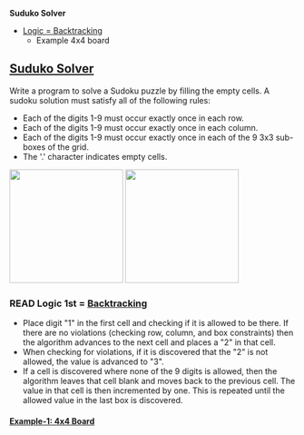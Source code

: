 **Suduko Solver**
- [Logic = Backtracking](#l)
  - Example 4x4 board

## [Suduko Solver](https://leetcode.com/problems/sudoku-solver/)
Write a program to solve a Sudoku puzzle by filling the empty cells. A sudoku solution must satisfy all of the following rules:
- Each of the digits 1-9 must occur exactly once in each row.
- Each of the digits 1-9 must occur exactly once in each column.
- Each of the digits 1-9 must occur exactly once in each of the 9 3x3 sub-boxes of the grid.
- The '.' character indicates empty cells.

<img src=https://upload.wikimedia.org/wikipedia/commons/f/ff/Sudoku-by-L2G-20050714.svg width=200></img>
<img src=https://upload.wikimedia.org/wikipedia/commons/3/31/Sudoku-by-L2G-20050714_solution.svg width=200></img>

<a name=l></a>
### READ Logic 1st = [Backtracking](/DS_Questions/Algorithms/Backtracking)
- Place digit "1" in the first cell and checking if it is allowed to be there. If there are no violations (checking row, column, and box constraints) then the algorithm advances to the next cell and places a "2" in that cell.
- When checking for violations, if it is discovered that the "2" is not allowed, the value is advanced to "3".
- If a cell is discovered where none of the 9 digits is allowed, then the algorithm leaves that cell blank and moves back to the previous cell. The value in that cell is then incremented by one. This is repeated until the allowed value in the last box is discovered.

#### [Example-1: 4x4 Board](4x4Board.md)
